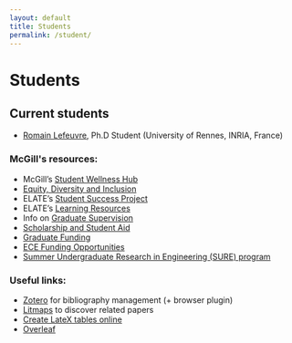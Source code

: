```yaml
---
layout: default
title: Students
permalink: /student/
---
```


# Students

## Current students
- [Romain Lefeuvre](https://research.romainlefeuvre.com), Ph.D Student (University of Rennes, INRIA, France)

### McGill's resources:
- McGill’s [Student Wellness Hub](https://www.mcgill.ca/wellness-hub/)
- [Equity, Diversity and Inclusion](https://www.mcgill.ca/studentservices/equity-diversity-inclusion)
- ELATE’s [Student Success Project](https://www.mcgill.ca/engineering/initiatives/elate/students/student-success-project)
- ELATE’s [Learning Resources](https://www.mcgill.ca/engineering/initiatives/elate/students/learning-resources)
- Info on [Graduate Supervision](https://www.mcgill.ca/gradsupervision/)
- [Scholarship and Student Aid](https://www.mcgill.ca/studentaid/)
- [Graduate Funding](https://www.mcgill.ca/gps/funding)
- [ECE Funding Opportunities](https://www.mcgill.ca/ece/graduate/fellowshipsandawards)
- [Summer Undergraduate Research in Engineering (SURE) program](https://www.mcgill.ca/engineering/students/undergraduate/research)

### Useful links:
- [Zotero](https://www.zotero.org) for bibliography management (+ browser plugin)
- [Litmaps](https://www.litmaps.com) to discover related papers
- [Create LateX tables online](https://www.tablesgenerator.com)
- [Overleaf](http://overleaf.com)


